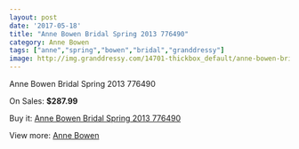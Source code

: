 ```yaml
---
layout: post
date: '2017-05-18'
title: "Anne Bowen Bridal Spring 2013 776490"
category: Anne Bowen
tags: ["anne","spring","bowen","bridal","granddressy"]
image: http://img.granddressy.com/14701-thickbox_default/anne-bowen-bridal-spring-2013-776490.jpg
---
```

Anne Bowen Bridal Spring 2013 776490

On Sales: **$287.99**
<a href="https://www.granddressy.com/en/anne-bowen/13754-anne-bowen-bridal-spring-2013-776490.html"><amp-img layout="responsive" width="600" height="600" src="//img.granddressy.com/14701-thickbox_default/anne-bowen-bridal-spring-2013-776490.jpg" alt="Anne Bowen Bridal Spring 2013 776490 0" /></a>

Buy it: [Anne Bowen Bridal Spring 2013 776490](https://www.granddressy.com/en/anne-bowen/13754-anne-bowen-bridal-spring-2013-776490.html "Anne Bowen Bridal Spring 2013 776490")

View more: [Anne Bowen](https://www.granddressy.com/en/257-anne-bowen "Anne Bowen")
